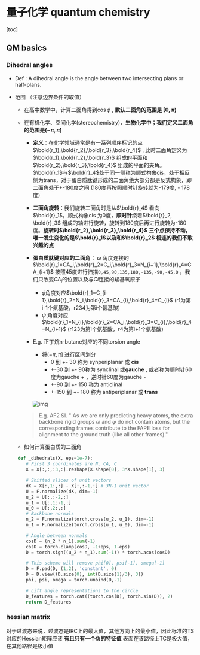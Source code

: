 # 量子化学 quantum chemistry

[toc]

## QM basics

### Dihedral angles

- Def : A dihedral angle is the angle between two intersecting plans or half-plans. 

- 范围 （注意边界条件的取值）
  - 在高中数学中，计算二面角得到$\cos \phi$ , **默认二面角的范围是 $[0,\pi)$** 
  
  - 在有机化学、空间化学(stereochemistry)，**生物化学中；我们定义二面角的范围是$(-\pi, \pi]$**
    - **定义**：在化学领域通常是有一系列顺序标记的点$\bold{r_1},\bold{r_2},\bold{r_3},\bold{r_4}$ , 此时二面角定义为$\bold{r_1},\bold{r_2},\bold{r_3}$  组成的平面和$\bold{r_2},\bold{r_3},\bold{r_4}$  组成的平面的夹角。$\bold{r}_1$与$\bold{r}_4$处于同一侧称为顺式构象cis，处于相反侧为trans，对于蛋白质肽键形成的二面角绝大部分都是反式构象，即二面角处于+-180度之间 (180度再按照顺时针旋转就为-179度, - 178度)
    
    - **二面角旋转**：我们旋转二面角时是从$\bold{r}_4$ 看向$\bold{r}_1$，顺式构象cis 为0度，**顺时针**绕着$\bold{r}_2, \bold{r}_3$ 组成的轴进行旋转，旋转到180度后再进行旋转为-180度。**旋转时$\bold{r_2},\bold{r_3},\bold{r_4}$ 三个点保持不动，唯一发生变化的是$\bold{r}_1$以及和$\bold{r}_2$ 相连的我们不敢兴趣的点** 
    
    - **蛋白质肽键对应的二面角**： $\omega$ 角度连接的$\bold{r}_1=CA_i,\bold{r}_2=C_i,\bold{r}_3=N_{i+1},\bold{r}_4=CA_{i+1}$  按照45度进行扫描`0,45,90,135,180,-135,-90,-45,0` ，我们只改变$CA_i$的位置以及与$Ci$连接的羧基氧原子
    
      - $\phi$角度对应$\bold{r}_1=C_{i-1},\bold{r}_2=N_i,\bold{r}_3=CA_{i},\bold{r}_4=C_{i}$ (r1为第i-1个氨基酸，r234为第i个氨基酸)
      - $\psi$ 角度对应 $\bold{r}_1=N_{i},\bold{r}_2=CA_i,\bold{r}_3=C_{i},\bold{r}_4=N_{i+1}$ (r123为第i个氨基酸，r4为第i+1个氨基酸)
    
    - E.g. 正丁烷n-butane对应的不同torsion angle
    
      - 将$(-\pi,\pi]$ 进行区间划分 
        - 0 到 +- 30 称为 synperiplanar 或 **cis**
        - +-30 到 +- 90称为 synclinal  或**gauche** , 或者称为顺时针60度为gauche + ，逆时针60度为gauche - 
        - +-90 到 +- 150 称为 anticlinal
        - +-150 到 +- 180 称为 antiperiplanar 或 **trans**
    
      ![img](https://upload.wikimedia.org/wikipedia/commons/thumb/4/41/Dihedral_angles_of_Butane.svg/1920px-Dihedral_angles_of_Butane.svg.png)
    
    > E.g. AF2 SI.  " As we are only predicting heavy atoms, the extra backbone rigid groups *ω* and *φ* do not contain atoms, but the corresponding frames contribute to the FAPE loss for alignment to the ground truth (like all other frames)."
    
    
  
  - 如何计算蛋白质的二面角
  
  ```python
   def _dihedrals(X, eps=1e-7):
      # First 3 coordinates are N, CA, C
      X = X[:,:,:3,:].reshape(X.shape[0], 3*X.shape[1], 3)
  
      # Shifted slices of unit vectors
      dX = X[:,1:,:] - X[:,:-1,:] # 3N-1 unit vector
      U = F.normalize(dX, dim=-1)
      u_2 = U[:,:-2,:]
      u_1 = U[:,1:-1,:]
      u_0 = U[:,2:,:]
      # Backbone normals
      n_2 = F.normalize(torch.cross(u_2, u_1), dim=-1)
      n_1 = F.normalize(torch.cross(u_1, u_0), dim=-1)
  
      # Angle between normals
      cosD = (n_2 * n_1).sum(-1)
      cosD = torch.clamp(cosD, -1+eps, 1-eps)
      D = torch.sign((u_2 * n_1).sum(-1)) * torch.acos(cosD)
  
      # This scheme will remove phi[0], psi[-1], omega[-1]
      D = F.pad(D, (1,2), 'constant', 0)
      D = D.view((D.size(0), int(D.size(1)/3), 3))
      phi, psi, omega = torch.unbind(D,-1)
  
      # Lift angle representations to the circle
      D_features = torch.cat((torch.cos(D), torch.sin(D)), 2)
      return D_features
  ```
  
  



### hessian matrix



对于过渡态来说，过渡态是IRC上的最大值，其他方向上的最小值，因此标准的TS对应的Hessian矩阵应该 **有且只有一个负的特征值** 表面在该路径上TC是极大值，在其他路径是极小值
